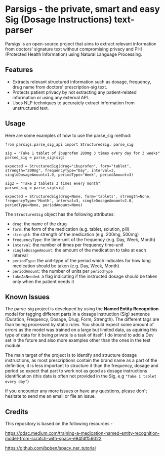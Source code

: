 # Parsigs - the private, smart and easy Sig (Dosage Instructions) text-parser 

Parsigs is an open-source project that aims to extract relevant information from doctors' signature text without compromising privacy and PHI (Protected Health Information) using Natural Language Processing.

## Features

- Extracts relevant structured information such as dosage, frequency, drug name from doctors' prescription-sig text.
- Protects patient privacy by not extracting any patient-related information or using any external API.
- Uses NLP techniques to accurately extract information from unstructured text.


## Usage
Here are some examples of how to use the parse_sig method:


```
from parsigs.parse_sig_api import StructuredSig, parse_sig

sig = "Take 1 tablet of ibuprofen 200mg 3 times every day for 3 weeks"
parsed_sig = parse_sig(sig)

expected = StructuredSig(drug="ibuprofen", form="tablet", strength="200mg", frequencyType="Day", interval=3, singleDosageAmount=1.0, periodType='Week', periodAmount=3)

sig2 = "Take 2 tablets 3 times every month"
parsed_sig = parse_sig(sig)

expected = StructuredSig(drug=None, form='tablets', strength=None, frequencyType='Month', interval=3, singleDosageAmount=2.0, periodType=None, periodAmount=None)

```

The `StructuredSig` object has the following attributes:

* `drug`: the name of the drug
* `form`: the form of the medication (e.g. tablet, solution, pill)
* `strength`: the strength of the medication (e.g. 200mg, 500mg)
* `frequencyType`: the time-unit of the frequency (e.g. Day, Week, Month)
* `interval`: the number of times per frequency time-unit
* `singleDosageAmount`: the amount of the medication to take at each interval
* `periodType`: the unit-type of the period which indicates for how long medication should be taken (e.g. Day, Week, Month)
* `periodAmount`: the number of units per `periodType` 
* `takeAsNeeded`: a flag indicating if the instructed dosage should be taken only when the patient needs it 


## Known Issues

The parse-sig project is developed by using the **Named Entity Recognition** model for tagging different parts in a dosage instruction (Sig) sentence (Duration, Frequency, Dosage, Drug, Form, Strength).
The different tags are than being processed by static rules.
You should expect some amount of errors as the model was trained on a large but limited data, as aquiring this
type of data for it being private is a task of itself.
I do intend to add a Dev set in the future and also more examples other than the ones in the test module. 

The main target of the project is to identify and structure dosage instructions, as most prescriptions contain the brand name as a part of the definition, it is less
important to structure it than the frequency, dosage and period so expect that part to work not as good as dosage instructions identification (this data is often not provided in the Sig, e.g `"Take 1 tablet every day"`)

If you encounter any more issues or have any questions, please don't hesitate to send me an email or file an issue.


## Credits
This repository is based on the following resources - 

https://odsc.medium.com/training-a-medication-named-entity-recognition-model-from-scratch-with-spacy-e94fdff56022

https://github.com/bpben/spacy_ner_tutorial